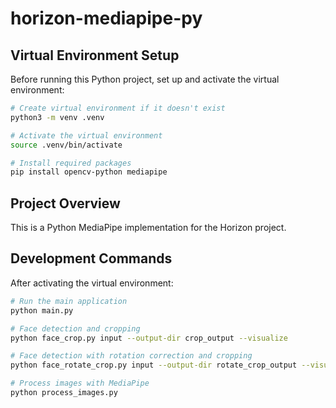 # horizon-mediapipe-py

## Virtual Environment Setup

Before running this Python project, set up and activate the virtual environment:

```bash
# Create virtual environment if it doesn't exist
python3 -m venv .venv

# Activate the virtual environment
source .venv/bin/activate

# Install required packages
pip install opencv-python mediapipe
```

## Project Overview

This is a Python MediaPipe implementation for the Horizon project.

## Development Commands

After activating the virtual environment:

```bash
# Run the main application
python main.py

# Face detection and cropping
python face_crop.py input --output-dir crop_output --visualize

# Face detection with rotation correction and cropping
python face_rotate_crop.py input --output-dir rotate_crop_output --visualize

# Process images with MediaPipe
python process_images.py
```